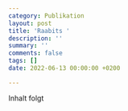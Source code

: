 ```yaml
---
category: Publikation
layout: post
title: 'Raabits '
description: ''
summary: ''
comments: false
tags: []
date: 2022-06-13 00:00:00 +0200

---
```

Inhalt folgt 